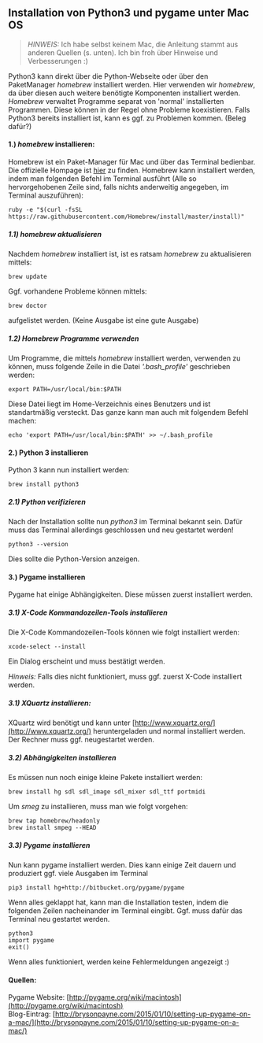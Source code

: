 ## Installation von Python3 und pygame unter Mac OS

> *HINWEIS:* Ich habe selbst keinem Mac, die Anleitung stammt aus anderen Quellen (s. unten). Ich bin froh über Hinweise und Verbesserungen :)

Python3 kann direkt über die Python-Webseite oder über den PaketManager _homebrew_ installiert werden.
Hier verwenden wir _homebrew_, da über diesen auch weitere benötigte Komponenten installiert werden.
_Homebrew_ verwaltet Programme separat von 'normal' installierten Programmen. Diese können in der Regel ohne Probleme koexistieren.
Falls Python3 bereits installiert ist, kann es ggf. zu Problemen kommen. (Beleg dafür?)


#### 1.) _homebrew_ installieren:
Homebrew ist ein Paket-Manager für Mac und über das Terminal bedienbar. Die offizielle Hompage ist [hier][hbhome] zu finden.
Homebrew kann installiert werden, indem man folgenden Befehl im Terminal ausführt (Alle so hervorgehobenen Zeile sind, falls nichts anderweitig angegeben, im Terminal auszuführen):

```
ruby -e "$(curl -fsSL https://raw.githubusercontent.com/Homebrew/install/master/install)"
```

##### 1.1) _homebrew_ aktualisieren
Nachdem _homebrew_ installiert ist, ist es ratsam _homebrew_ zu aktualisieren mittels:
```
brew update
```
Ggf. vorhandene Probleme können mittels:
```
brew doctor
```
aufgelistet werden. (Keine Ausgabe ist eine gute Ausgabe)

##### 1.2) Homebrew Programme verwenden
Um Programme, die mittels _homebrew_ installiert werden, verwenden zu können, muss folgende Zeile in die Datei *'.bash_profile'* geschrieben werden:
```
export PATH=/usr/local/bin:$PATH
```
Diese Datei liegt im Home-Verzeichnis eines Benutzers und ist standartmäßig versteckt. Das ganze kann man auch mit folgendem Befehl machen:
```
echo 'export PATH=/usr/local/bin:$PATH' >> ~/.bash_profile
```

#### 2.) Python 3 installieren
Python 3 kann nun installiert werden:
```
brew install python3
```

##### 2.1) Python verifizieren
Nach der Installation sollte nun _python3_ im Terminal bekannt sein. Dafür muss das Terminal allerdings geschlossen und neu gestartet werden!
```
python3 --version
```
Dies sollte die Python-Version anzeigen.

#### 3.) Pygame installieren
Pygame hat einige Abhängigkeiten. Diese müssen zuerst installiert werden.

##### 3.1) X-Code Kommandozeilen-Tools installieren
Die X-Code Kommandozeilen-Tools können wie folgt installiert werden:
```
xcode-select --install
```
Ein Dialog erscheint und muss bestätigt werden.

*Hinweis:* Falls dies nicht funktioniert, muss ggf. zuerst X-Code installiert werden.

##### 3.1) XQuartz installieren:
XQuartz wird benötigt und kann unter [http://www.xquartz.org/](http://www.xquartz.org/) heruntergeladen und normal installiert werden.
Der Rechner muss ggf. neugestartet werden.

##### 3.2) Abhängigkeiten installieren
Es müssen nun noch einige kleine Pakete installiert werden:
```
brew install hg sdl sdl_image sdl_mixer sdl_ttf portmidi
```
Um _smeg_ zu installieren, muss man wie folgt vorgehen:
```
brew tap homebrew/headonly
brew install smpeg --HEAD
```

##### 3.3) Pygame installieren
Nun kann pygame installiert werden. Dies kann einige Zeit dauern und produziert ggf. viele Ausgaben im Terminal
```
pip3 install hg+http://bitbucket.org/pygame/pygame
```

Wenn alles geklappt hat, kann man die Installation testen, indem die folgenden Zeilen nacheinander im Terminal eingibt.
Ggf. muss dafür das Terminal neu gestartet werden.

```
python3
import pygame
exit()
```
Wenn alles funktioniert, werden keine Fehlermeldungen angezeigt :)


#### Quellen:
Pygame Website: [http://pygame.org/wiki/macintosh](http://pygame.org/wiki/macintosh)  
Blog-Eintrag: [http://brysonpayne.com/2015/01/10/setting-up-pygame-on-a-mac/](http://brysonpayne.com/2015/01/10/setting-up-pygame-on-a-mac/)

[hbhome]: http://brew.sh/

